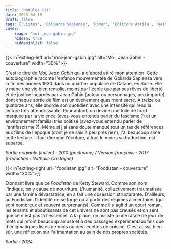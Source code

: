 ```yaml
---
title: 'Notules (1)'
date: 2025-04-10
draft: false
tags: ['Listes', 'Goliarda Sapienza', 'Roman', 'Editions Attila', 'Ketty Steward', 'Novella', 'SFFF', 'Argyll', 'RéciFs', ]
cover: 
    image: "moi-jean-gabin.jpg"
    hidden: true
    hiddeninlist: false
---
```


{{< inTextImg-left url="moi-jean-gabin.jpg" alt="Moi, Jean Gabin - couverture" width="30%">}}

C'est le titre de *Moi, Jean Gabin* qui a d'abord attiré mon attention. Cette autobiographie raconte l'enfance mouvementée de Goliarda Sapienza vers la fin des années 1930 dans un quartier populaire de Catane, en Sicile. Elle y mène une vie bien remplie, moins par l'école que par ses rêves de liberté et de justice incarnés par Jean Gabin (acteur ou personnages, peu importe) dont chaque sortie de film est un événement quasiment sacré. A treize ou quatorze ans, elle aborde son quotidien avec une intensité qui rend la lecture très attendrissante. Pour autant, on devine une toile de fond marquée par la violence (avez-vous entendu parler du fascisme ?) et un environnement familial très politisé (avez-vous entendu parler de l'antifascisme ?). Même si j'ai sans doute manqué tout un tas de références aux films de l'époque (dont je ne sais à peu près rien), j'ai beaucoup aimé cette lecture. Il faut dire que l'écriture, à tout le moins sa traduction, est superbe. 

*Sortie originale (italien) : 2010 (posthume) / Version française : 2017 (traduction : Nathalie Castagné)*

{{< inTextImg-right url="foodistan.jpg" alt="Foodistan - couverture" width="30%">}}

Etonnant livre que ce *Foodistan* de Ketty Steward. Comme son nom l'indique, on y cause de nourriture. L'humanité, collectivement traumatisée par une famine dévastatrice, en a fait une obsession structurante. D'ailleurs, au Foodistan, l'identité ne se forge qu'à partir des régimes alimentaires (qui sont nombreux et souvent surprenants). Comme il s'agit d'un court roman, les tenants et aboutissants de cet univers ne sont pas creusés et on sent que ce n'est pas là l'essentiel. A la place, on assiste à une rafale de jeux de mots qui m'ont beaucoup amusé et à des passages expérimentaux tels que d'énigmatiques listes de mots ou des recettes de cuisine. C'est aussi, bien sûr, une réflexion sur l'alimentation au sein de nos propres sociétés.

*Sortie : 2024*


